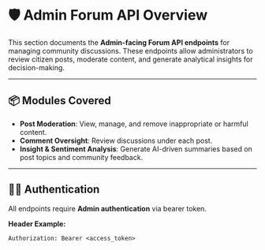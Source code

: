 # 🛡️ Admin Forum API Overview

This section documents the **Admin-facing Forum API endpoints** for managing community discussions. These endpoints allow administrators to review citizen posts, moderate content, and generate analytical insights for decision-making.

---

## 📦 Modules Covered

- **Post Moderation**: View, manage, and remove inappropriate or harmful content.
- **Comment Oversight**: Review discussions under each post.
- **Insight & Sentiment Analysis**: Generate AI-driven summaries based on post topics and community feedback.

---

## 🧑‍💻 Authentication

All endpoints require **Admin authentication** via bearer token.

**Header Example:**
```http
Authorization: Bearer <access_token>
